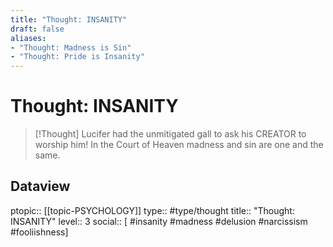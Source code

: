 ```yaml
---
title: "Thought: INSANITY"
draft: false
aliases:
- "Thought: Madness is Sin"
- "Thought: Pride is Insanity"
---
```

# Thought: INSANITY
> [!Thought]
> Lucifer had the unmitigated gall to ask his CREATOR to worship him!
> In the Court of Heaven madness and sin are one and the same.

## Dataview
ptopic:: [[topic-PSYCHOLOGY]]
type:: #type/thought
title:: "Thought: INSANITY"
level:: 3
social:: [ #insanity #madness #delusion #narcissism #fooliishness]
